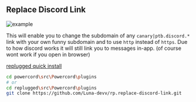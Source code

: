 ## Replace Discord Link
![example](https://c.lunish.nl/r/wEW8.gif)

This will enable you to change the subdomain of any `canary|ptb.discord.*` link with your own funny subdomain and to use `http` instead of `https`.
Due to how discord works it will still link you to messages in-app. (of course wont work if you open in browser)

[replugged quick install](https://replugged.dev/install?url=https://github.com/Luna-devv/rp.replace-discord-link)
```bash
cd powercord\src\Powercord\plugins
# or
cd replugged\src\Powercord\plugins
git clone https://github.com/Luna-devv/rp.replace-discord-link.git
```

